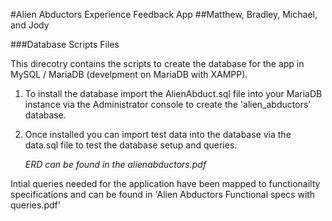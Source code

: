 #Alien Abductors Experience Feedback App
##Matthew, Bradley, Michael, and Jody

###Database Scripts Files 

This direcotry contains the scripts to create the database for the app in MySQL / MariaDB (develpment on MariaDB with XAMPP).

1. To install the database import the AlienAbduct.sql file into your MariaDB instance via the Administrator console to create the 'alien_abductors' database.
2. Once installed you can import test data into the database via the data.sql file to test the database setup and queries.

   *ERD can be found in the alienabductors.pdf*
   


Intial queries needed for the application have been mapped to functionailty specifications and can be found in 'Alien Abductors Functional specs with queries.pdf' 


